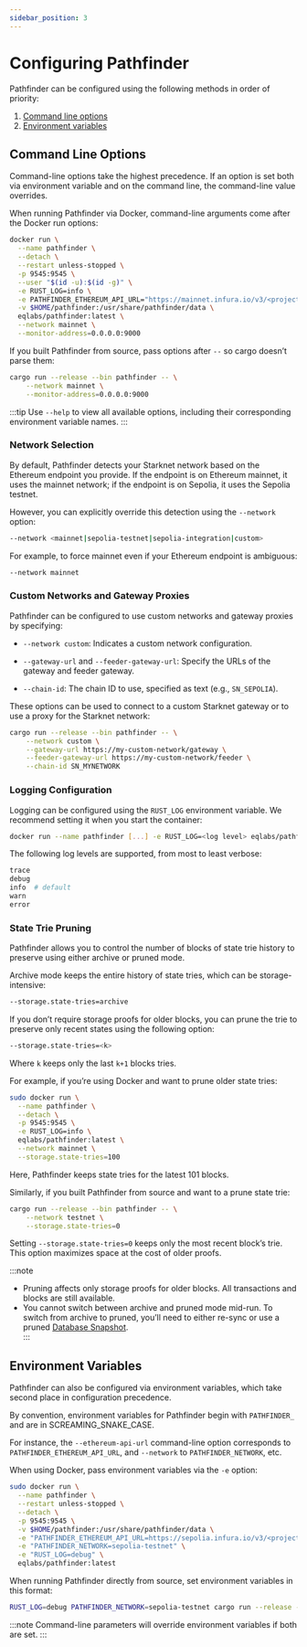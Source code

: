 ```yaml
---
sidebar_position: 3
---
```


# Configuring Pathfinder

Pathfinder can be configured using the following methods in order of priority:

1. [Command line options](#command-line-options)
2. [Environment variables](#environment-variables)

## Command Line Options

Command-line options take the highest precedence. If an option is set both via environment variable and on the command line, the command-line value overrides.

When running Pathfinder via Docker, command-line arguments come after the Docker run options:

```bash
docker run \
  --name pathfinder \
  --detach \
  --restart unless-stopped \
  -p 9545:9545 \
  --user "$(id -u):$(id -g)" \
  -e RUST_LOG=info \
  -e PATHFINDER_ETHEREUM_API_URL="https://mainnet.infura.io/v3/<project-id>" \
  -v $HOME/pathfinder:/usr/share/pathfinder/data \
  eqlabs/pathfinder:latest \
  --network mainnet \
  --monitor-address=0.0.0.0:9000
```

If you built Pathfinder from source, pass options after `--` so cargo doesn’t parse them:

```bash
cargo run --release --bin pathfinder -- \
    --network mainnet \
    --monitor-address=0.0.0.0:9000
```

:::tip
Use `--help` to view all available options, including their corresponding environment variable names.
:::

### Network Selection

By default, Pathfinder detects your Starknet network based on the Ethereum endpoint you provide. If the endpoint is on Ethereum mainnet, it uses the mainnet network; if the endpoint is on Sepolia, it uses the Sepolia testnet. 

However, you can explicitly override this detection using the `--network` option:

```bash
--network <mainnet|sepolia-testnet|sepolia-integration|custom>
```

For example, to force mainnet even if your Ethereum endpoint is ambiguous:

```bash
--network mainnet
```

### Custom Networks and Gateway Proxies

Pathfinder can be configured to use custom networks and gateway proxies by specifying:

* `--network custom`: Indicates a custom network configuration.
    
* `--gateway-url` and `--feeder-gateway-url`: Specify the URLs of the gateway and feeder gateway.
    
* `--chain-id`: The chain ID to use, specified as text (e.g., `SN_SEPOLIA`).
    

These options can be used to connect to a custom Starknet gateway or to use a proxy for the Starknet network:

```bash title="Sample source build with a custom network"
cargo run --release --bin pathfinder -- \
    --network custom \
    --gateway-url https://my-custom-network/gateway \
    --feeder-gateway-url https://my-custom-network/feeder \
    --chain-id SN_MYNETWORK
```


### Logging Configuration

Logging can be configured using the `RUST_LOG` environment variable.
We recommend setting it when you start the container:

```bash
docker run --name pathfinder [...] -e RUST_LOG=<log level> eqlabs/pathfinder:latest
```

The following log levels are supported, from most to least verbose:

```bash
trace
debug
info  # default
warn
error
```

### State Trie Pruning

Pathfinder allows you to control the number of blocks of state trie history to preserve using either archive or pruned mode. 

Archive mode keeps the entire history of state tries, which can be storage-intensive:

```bash
--storage.state-tries=archive
```

If you don’t require storage proofs for older blocks, you can prune the trie to preserve only recent states using the following option:

```bash
--storage.state-tries=<k>
```

Where `k` keeps only the last `k+1` blocks tries.

For example, if you’re using Docker and want to prune older state tries:

```bash
sudo docker run \
  --name pathfinder \
  --detach \
  -p 9545:9545 \
  -e RUST_LOG=info \
  eqlabs/pathfinder:latest \
  --network mainnet \
  --storage.state-tries=100
```
Here, Pathfinder keeps state tries for the latest 101 blocks.

Similarly, if you built Pathfinder from source and want to a prune state trie:

```bash
cargo run --release --bin pathfinder -- \
    --network testnet \
    --storage.state-tries=0
```

Setting `--storage.state-tries=0` keeps only the most recent block’s trie. This option maximizes space at the cost of older proofs.

:::note  
  - Pruning affects only storage proofs for older blocks. All transactions and blocks are still available.  
  - You cannot switch between archive and pruned mode mid-run. To switch from archive to pruned, you’ll need to either re-sync or use a pruned [Database Snapshot](/database-snapshots).  
:::

## Environment Variables

Pathfinder can also be configured via environment variables, which take second place in configuration precedence.

By convention, environment variables for Pathfinder begin with `PATHFINDER_` and are in SCREAMING_SNAKE_CASE. 

For instance, the `--ethereum-api-url` command-line option corresponds to `PATHFINDER_ETHEREUM_API_URL`, and `--network` to `PATHFINDER_NETWORK`, etc.

When using Docker, pass environment variables via the `-e` option:

```bash
sudo docker run \
  --name pathfinder \
  --restart unless-stopped \
  --detach \
  -p 9545:9545 \
  -v $HOME/pathfinder:/usr/share/pathfinder/data \
  -e "PATHFINDER_ETHEREUM_API_URL=https://sepolia.infura.io/v3/<project-id>" \
  -e "PATHFINDER_NETWORK=sepolia-testnet" \
  -e "RUST_LOG=debug" \
  eqlabs/pathfinder:latest
```

When running Pathfinder directly from source, set environment variables in this format:

```bash
RUST_LOG=debug PATHFINDER_NETWORK=sepolia-testnet cargo run --release --bin pathfinder
```

:::note
Command-line parameters will override environment variables if both are set.
:::